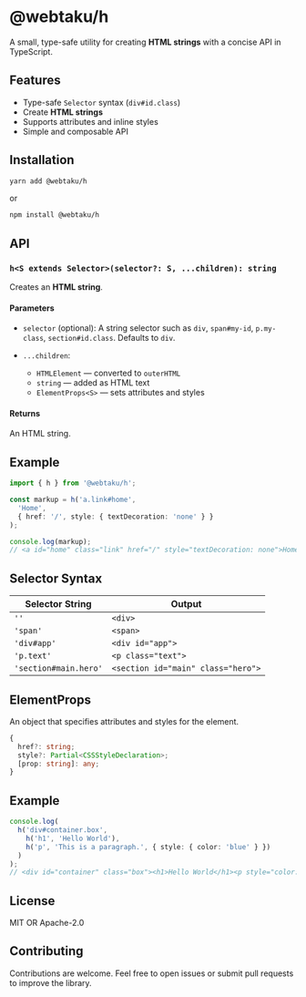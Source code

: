# @webtaku/h

A small, type-safe utility for creating **HTML strings** with a concise API in TypeScript.

## Features

* Type-safe `Selector` syntax (`div#id.class`)
* Create **HTML strings**
* Supports attributes and inline styles
* Simple and composable API

## Installation

```bash
yarn add @webtaku/h
```

or

```bash
npm install @webtaku/h
```

## API

### `h<S extends Selector>(selector?: S, ...children): string`

Creates an **HTML string**.

#### Parameters

* `selector` (optional): A string selector such as `div`, `span#my-id`, `p.my-class`, `section#id.class`. Defaults to `div`.
* `...children`:

  * `HTMLElement` — converted to `outerHTML`
  * `string` — added as HTML text
  * `ElementProps<S>` — sets attributes and styles

#### Returns

An HTML string.

## Example

```ts
import { h } from '@webtaku/h';

const markup = h('a.link#home', 
  'Home',
  { href: '/', style: { textDecoration: 'none' } }
);

console.log(markup);
// <a id="home" class="link" href="/" style="textDecoration: none">Home</a>
```

## Selector Syntax

| Selector String       | Output                             |
| --------------------- | ---------------------------------- |
| `''`                  | `<div>`                            |
| `'span'`              | `<span>`                           |
| `'div#app'`           | `<div id="app">`                   |
| `'p.text'`            | `<p class="text">`                 |
| `'section#main.hero'` | `<section id="main" class="hero">` |

## ElementProps

An object that specifies attributes and styles for the element.

```ts
{
  href?: string;
  style?: Partial<CSSStyleDeclaration>;
  [prop: string]: any;
}
```

## Example

```ts
console.log(
  h('div#container.box', 
    h('h1', 'Hello World'),
    h('p', 'This is a paragraph.', { style: { color: 'blue' } })
  )
);
// <div id="container" class="box"><h1>Hello World</h1><p style="color: blue">This is a paragraph.</p></div>
```

## License

MIT OR Apache-2.0

## Contributing

Contributions are welcome. Feel free to open issues or submit pull requests to improve the library.
